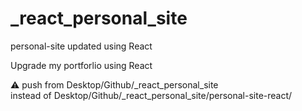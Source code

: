 # _react_personal_site
personal-site updated using React

Upgrade my portforlio using React

⚠️ push from Desktop/Github/_react_personal_site  
instead of Desktop/Github/_react_personal_site/personal-site-react/
